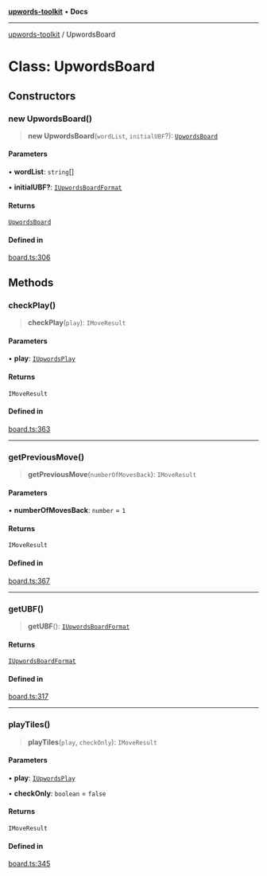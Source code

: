 [**upwords-toolkit**](../README.md) • **Docs**

***

[upwords-toolkit](../globals.md) / UpwordsBoard

# Class: UpwordsBoard

## Constructors

### new UpwordsBoard()

> **new UpwordsBoard**(`wordList`, `initialUBF`?): [`UpwordsBoard`](UpwordsBoard.md)

#### Parameters

• **wordList**: `string`[]

• **initialUBF?**: [`IUpwordsBoardFormat`](../type-aliases/IUpwordsBoardFormat.md)

#### Returns

[`UpwordsBoard`](UpwordsBoard.md)

#### Defined in

[board.ts:306](https://github.com/PossibilityZero/upwords-toolkit/blob/2744cc267ac0331cbdb84fe8b6ecb1e227425c44/src/board.ts#L306)

## Methods

### checkPlay()

> **checkPlay**(`play`): `IMoveResult`

#### Parameters

• **play**: [`IUpwordsPlay`](../interfaces/IUpwordsPlay.md)

#### Returns

`IMoveResult`

#### Defined in

[board.ts:363](https://github.com/PossibilityZero/upwords-toolkit/blob/2744cc267ac0331cbdb84fe8b6ecb1e227425c44/src/board.ts#L363)

***

### getPreviousMove()

> **getPreviousMove**(`numberOfMovesBack`): `IMoveResult`

#### Parameters

• **numberOfMovesBack**: `number` = `1`

#### Returns

`IMoveResult`

#### Defined in

[board.ts:367](https://github.com/PossibilityZero/upwords-toolkit/blob/2744cc267ac0331cbdb84fe8b6ecb1e227425c44/src/board.ts#L367)

***

### getUBF()

> **getUBF**(): [`IUpwordsBoardFormat`](../type-aliases/IUpwordsBoardFormat.md)

#### Returns

[`IUpwordsBoardFormat`](../type-aliases/IUpwordsBoardFormat.md)

#### Defined in

[board.ts:317](https://github.com/PossibilityZero/upwords-toolkit/blob/2744cc267ac0331cbdb84fe8b6ecb1e227425c44/src/board.ts#L317)

***

### playTiles()

> **playTiles**(`play`, `checkOnly`): `IMoveResult`

#### Parameters

• **play**: [`IUpwordsPlay`](../interfaces/IUpwordsPlay.md)

• **checkOnly**: `boolean` = `false`

#### Returns

`IMoveResult`

#### Defined in

[board.ts:345](https://github.com/PossibilityZero/upwords-toolkit/blob/2744cc267ac0331cbdb84fe8b6ecb1e227425c44/src/board.ts#L345)
